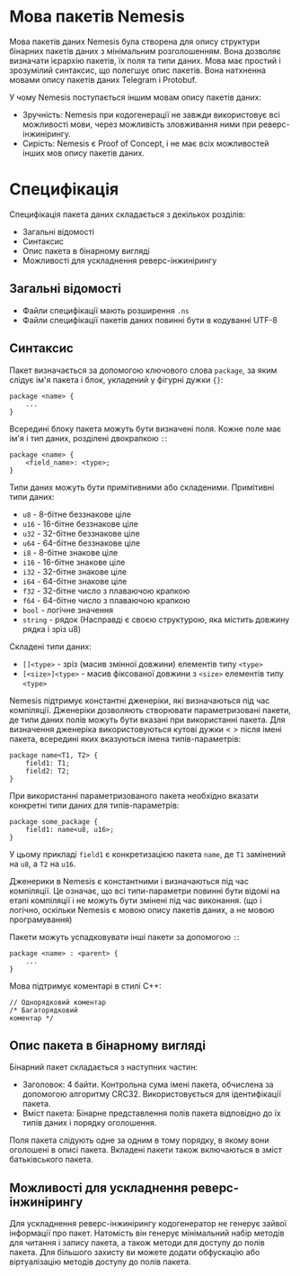 # Мова пакетів Nemesis
Мова пакетів даних Nemesis була створена для опису структури бінарних пакетів даних з мінімальним розголошенням. Вона дозволяє визначати ієрархію пакетів, їх поля та типи даних. Мова має простий і зрозумілий синтаксис, що полегшує опис пакетів.
Вона натхненна мовами опису пакетів даних Telegram і Protobuf.

У чому Nemesis поступається іншим мовам опису пакетів даних:
- Зручність: Nemesis при кодогенерації не завжди використовує всі можливості мови, через можливість зловживання ними при реверс-інжинірингу.
- Сирість: Nemesis є Proof of Concept, і не має всіх можливостей інших мов опису пакетів даних.

# Специфікація
Специфікація пакета даних складається з декількох розділів:
- Загальні відомості
- Синтаксис
- Опис пакета в бінарному вигляді
- Можливості для ускладнення реверс-інжинірингу

## Загальні відомості
- Файли специфікації мають розширення `.ns`
- Файли специфікації пакетів даних повинні бути в кодуванні UTF-8

## Синтаксис
Пакет визначається за допомогою ключового слова `package`, за яким слідує ім'я пакета і блок, укладений у фігурні дужки `{}`:
```
package <name> {
    ...
}
```
Всередині блоку пакета можуть бути визначені поля. Кожне поле має ім'я і тип даних, розділені двокрапкою `:`:
```
package <name> {
    <field_name>: <type>;
}
```

Типи даних можуть бути примітивними або складеними. Примітивні типи даних:
- `u8` - 8-бітне беззнакове ціле
- `u16` - 16-бітне беззнакове ціле
- `u32` - 32-бітне беззнакове ціле
- `u64` - 64-бітне беззнакове ціле
- `i8` - 8-бітне знакове ціле
- `i16` - 16-бітне знакове ціле
- `i32` - 32-бітне знакове ціле
- `i64` - 64-бітне знакове ціле
- `f32` - 32-бітне число з плаваючою крапкою
- `f64` - 64-бітне число з плаваючою крапкою
- `bool` - логічне значення
- `string` - рядок (Насправді є своєю структурою, яка містить довжину рядка і зріз u8)

Складені типи даних:
- `[]<type>` - зріз (масив змінної довжини) елементів типу `<type>`
- `[<size>]<type>` - масив фіксованої довжини з `<size>` елементів типу `<type>`

Nemesis підтримує константні дженеріки, які визначаються під час компіляції. Дженеріки дозволяють створювати параметризовані пакети, де типи даних полів можуть бути вказані при використанні пакета.
Для визначення дженеріка використовуються кутові дужки < > після імені пакета, всередині яких вказуються імена типів-параметрів:
```
package name<T1, T2> {
    field1: T1;
    field2: T2;
}
```

При використанні параметризованого пакета необхідно вказати конкретні типи даних для типів-параметрів:
```
package some_package {
    field1: name<u8, u16>;
}
```


У цьому прикладі `field1` є конкретизацією пакета `name`, де `T1` замінений на `u8`, а `T2` на `u16`.

Дженерики в Nemesis є константними і визначаються під час компіляції. Це означає, що всі типи-параметри повинні бути відомі на етапі компіляції і не можуть бути змінені під час виконання. (що і логічно, оскільки Nemesis є мовою опису пакетів даних, а не мовою програмування)

Пакети можуть успадковувати інші пакети за допомогою `:`:
```
package <name> : <parent> {
    ...
}
```

Мова підтримує коментарі в стилі C++:
```
// Однорядковий коментар
/* Багаторядковий
коментар */
```

## Опис пакета в бінарному вигляді
Бінарний пакет складається з наступних частин:
- Заголовок: 4 байти. Контрольна сума імені пакета, обчислена за допомогою алгоритму CRC32. Використовується для ідентифікації пакета.
- Вміст пакета: Бінарне представлення полів пакета відповідно до їх типів даних і порядку оголошення.

Поля пакета слідують одне за одним в тому порядку, в якому вони оголошені в описі пакета. Вкладені пакети також включаються в зміст батьківського пакета.

## Можливості для ускладнення реверс-інжинірингу
Для ускладнення реверс-інжинірингу кодогенератор не генерує зайвої інформації про пакет. Натомість він генерує мінімальний набір методів для читання і запису пакета, а також методи для доступу до полів пакета.
Для більшого захисту ви можете додати обфускацію або віртуалізацію методів доступу до полів пакета.

